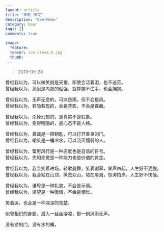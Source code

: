 ```yaml
---
layout: article
title: "年轮-未完"
description: "EverMemo"
category: bear
tags: []
comments: true

image:
  feature:
  teaser: ice-cream_b.jpg
  thumb:
---
```


> 2013-05-28

曾经我以为，可以微笑就是天堂，即使会泛着泪，也不迷茫。  
曾经我以为，忍耐是内敛的倔强，就算握不住手，也会拥抱。  

曾经我以为，无声无息的，可以是雨，但不会是风。  
曾经我以为，若隐若现的，会是背影，不会是谋面。  

曾经我以为，杀掉幻想的，是真实不是假象。  
曾经我以为，变得残酷的，是心态不是人格。  

曾经我以为，真诚是一把钥匙，可以打开善良的门。  
曾经我以为，嘲笑是一桶冷水，可以浇灭懦弱的人。  

曾经我以为，雷厉风行是一种态度也是自信的符号。  
曾经我以为，先知先觉是一种能力也是价值的肯定。  

曾经我以为，我会笑着进场，轻歌曼舞，笑着谢幕，掌声四起。人生好不洒脱。  
曾经我以为，我会站在山顶，纵览众山，站在崖海，惊涛拍岸。人生好不快哉。  

曾经我以为，谦卑是一种礼貌，不会是示弱。  
曾经我以为，渴望是一种激情，不会是惆怅。  

笑着哭，也会是一种深深的苦楚。  

似曾相识的身影，潜入一丝丝凄凉，那一刻风雨无声。  

没有锁的门，没有水的桶，  
